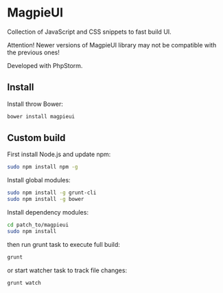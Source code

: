 MagpieUI
=======

Collection of JavaScript and CSS snippets to fast build UI.

Attention! Newer versions of MagpieUI library may not be compatible with the previous ones!

Developed with PhpStorm.

## Install

Install throw Bower:
```sh
bower install magpieui
```

## Custom build

First install Node.js and update npm:
```sh
sudo npm install npm -g
```
Install global  modules:
```sh
sudo npm install -g grunt-cli
sudo npm install -g bower
```
Install dependency modules:
```sh
cd patch_to/magpieui
sudo npm install
```
then run grunt task to execute full build:
```sh
grunt
```
or start watcher task to track file changes:
```sh
grunt watch
```